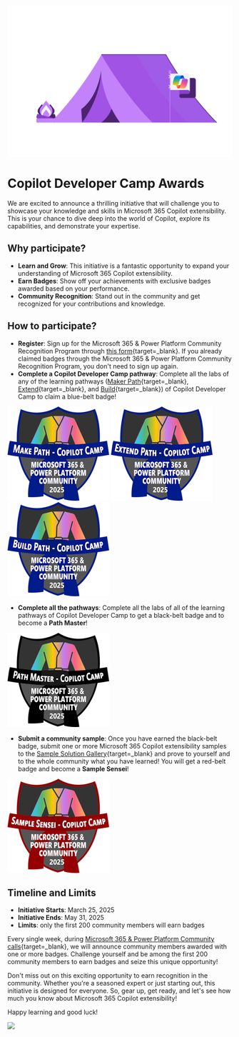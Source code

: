 <img class="heading-image" src="../assets/images/CopilotCamp-Tent-Clean.png"></img>

# Copilot Developer Camp Awards

We are excited to announce a thrilling initiative that will challenge you to showcase your knowledge and skills in Microsoft 365 Copilot extensibility. This is your chance to dive deep into the world of Copilot, explore its capabilities, and demonstrate your expertise.

## Why participate?

- **Learn and Grow**: This initiative is a fantastic opportunity to expand your understanding of Microsoft 365 Copilot extensibility.
- **Earn Badges**: Show off your achievements with exclusive badges awarded based on your performance.
- **Community Recognition**: Stand out in the community and get recognized for your contributions and knowledge.

## How to participate?

- **Register**: Sign up for the Microsoft 365 & Power Platform Community Recognition Program through [this form](https://aka.ms/community/recognition-register){target=_blank}. If you already claimed badges through the Microsoft 365 & Power Platform Community Recognition Program, you don't need to sign up again.
- **Complete a Copilot Developer Camp pathway**: Complete all the labs of any of the learning pathways ([Maker Path](https://microsoft.github.io/copilot-camp/pages/make/){target=_blank}, [Extend](https://microsoft.github.io/copilot-camp/pages/extend-m365-copilot/){target=_blank}, and [Build](https://microsoft.github.io/copilot-camp/pages/custom-engine/){target=_blank}) of Copilot Developer Camp to claim a blue-belt badge!

<div class="badge-row">
    <img src="../assets/images/awards/Make-Small.png" alt="Make path - Copilot Camp badge"></img>
    <img src="../assets/images/awards/Extend-Small.png" alt="Extend path - Copilot Camp badge"></img>
    <img src="../assets/images/awards/Build-Small.png" alt="Build path - Copilot Camp badge"></img>
</div>

- **Complete all the pathways**: Complete all the labs of all of the learning pathways of Copilot Developer Camp to get a black-belt badge and to become a **Path Master**!

<div class="badge-row">
    <img src="../assets/images/awards/Path-Master-Small.png" alt="Path Master - Copilot Camp badge"></img>
</div>

- **Submit a community sample**: Once you have earned the black-belt badge, submit one or more Microsoft 365 Copilot extensibility samples to the [Sample Solution Gallery](https://aka.ms/community/samples){target=_blank} and prove to yourself and to the whole community what you have learned! You will get a red-belt badge and become a **Sample Sensei**!

<div class="badge-row">
    <img src="../assets/images/awards/Samples-Small.png" alt="Sample Sensei - Copilot Camp badge"></img>
</div>

## Timeline and Limits

- **Initiative Starts**: March 25, 2025
- **Initiative Ends**: May 31, 2025
- **Limits**: only the first 200 community members will earn badges

Every single week, during [Microsoft 365 & Power Platform Community calls](https://aka.ms/community/ms-speakers-call-invite){target=_blank}, we will announce community members awarded with one or more badges. Challenge yourself and be among the first 200 community members to earn badges and seize this unique opportunity!

Don't miss out on this exciting opportunity to earn recognition in the community. Whether you're a seasoned expert or just starting out, this initiative is designed for everyone. So, gear up, get ready, and let's see how much you know about Microsoft 365 Copilot extensibility!

Happy learning and good luck!

<img src="https://m365-visitor-stats.azurewebsites.net/copilot-camp/awards" />
